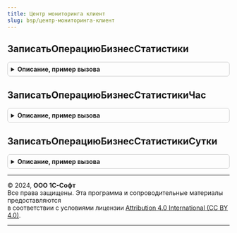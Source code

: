 ```yaml
---
title: Центр мониторинга клиент
slug: bsp/центр-мониторинга-клиент
---
```



## ЗаписатьОперациюБизнесСтатистики
<details style="margin: 1em 0; padding: 0.5em; border: 1px solid #ccc; border-radius: 6px;">

<summary style="font-weight: bold; cursor: pointer;">Описание, пример вызова</summary>

```bsl

// Записывает операцию бизнес статистики в кэш на клиенте.
// Запись в информационную базу происходит в обработчике ПриПериодическомПолученииДанныхКлиентаНаСервере
// общего модуля ОбщегоНазначенияПереопределяемый.
// При закрытии приложения данные не записываются.
//
// Параметры:
//  ИмяОперации	- Строка	- имя операции статистики, в случае отсутствия создается новое.
//  Значение	- Число		- количественное значение операции статистики.
//
Процедура ЗаписатьОперациюБизнесСтатистики(ИмяОперации, Значение) Экспорт
```

Пример вызова
```bsl
ЦентрМониторингаКлиент.ЗаписатьОперациюБизнесСтатистики(ИмяОперации, Значение) 
```
</details>

## ЗаписатьОперациюБизнесСтатистикиЧас
<details style="margin: 1em 0; padding: 0.5em; border: 1px solid #ccc; border-radius: 6px;">

<summary style="font-weight: bold; cursor: pointer;">Описание, пример вызова</summary>

```bsl

// Записывает уникальную операцию бизнес статистики в разрезе часа в кэш на клиенте.
// При записи проверяет уникальность.
// Запись в информационную базу происходит в обработчике ПриПериодическомПолученииДанныхКлиентаНаСервере
// общего модуля ОбщегоНазначенияПереопределяемый.
// При закрытии приложения данные не записываются.
//
// Параметры:
//  ИмяОперации      - Строка - имя операции статистики, в случае отсутствия создается новое.
//  Значение         - Число  - количественное значение операции статистики.
//  Замещать         - Булево - определяет режим замещения существующей записи.
//                              Истина - перед записью существующая запись будет удалена.
//                              Ложь - если запись уже существует, новые данные игнорируются.
//                              Значение по умолчанию: Ложь.
//  КлючУникальности - Строка - ключ для контроля уникальности записи, максимальная длина 100. Если не задан,
//                              используется хеш MD5 уникального идентификатора пользователя и номера сеанса.
//                              Значение по умолчанию: Неопределено.
//
Процедура ЗаписатьОперациюБизнесСтатистикиЧас(ИмяОперации, Значение, Замещать = Ложь, КлючУникальности = Неопределено) Экспорт
```

Пример вызова
```bsl
ЦентрМониторингаКлиент.ЗаписатьОперациюБизнесСтатистикиЧас(ИмяОперации, Значение, Замещать, КлючУникальности);
```
</details>

## ЗаписатьОперациюБизнесСтатистикиСутки
<details style="margin: 1em 0; padding: 0.5em; border: 1px solid #ccc; border-radius: 6px;">

<summary style="font-weight: bold; cursor: pointer;">Описание, пример вызова</summary>

```bsl

// Записывает уникальную операцию бизнес статистики в разрезе суток в кэш на клиенте.
// При записи проверяет уникальность.
// Запись в информационную базу происходит в обработчике ПриПериодическомПолученииДанныхКлиентаНаСервере
// общего модуля ОбщегоНазначенияПереопределяемый.
// При закрытии приложения данные не записываются.
//
// Параметры:
//  ИмяОперации      - Строка - имя операции статистики, в случае отсутствия создается новое.
//  Значение         - Число  - количественное значение операции статистики.
//  Замещать         - Булево - определяет режим замещения существующей записи.
//                              Истина - перед записью существующая запись будет удалена.
//                              Ложь - если запись уже существует, новые данные игнорируются.
//                              Значение по умолчанию: Ложь.
//  КлючУникальности - Строка - ключ для контроля уникальности записи, максимальная длина 100. Если не задан,
//                              используется хеш MD5 уникального идентификатора пользователя и номера сеанса.
//                              Значение по умолчанию: Неопределено.
//
Процедура ЗаписатьОперациюБизнесСтатистикиСутки(ИмяОперации, Значение, Замещать = Ложь, КлючУникальности = Неопределено) Экспорт
```

Пример вызова
```bsl
ЦентрМониторингаКлиент.ЗаписатьОперациюБизнесСтатистикиСутки(ИмяОперации, Значение, Замещать, КлючУникальности);
```
</details>

---

© 2024, **ООО 1С-Софт**  
Все права защищены. Эта программа и сопроводительные материалы предоставляются  
в соответствии с условиями лицензии [Attribution 4.0 International (CC BY 4.0)](https://creativecommons.org/licenses/by/4.0/legalcode).

---
